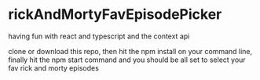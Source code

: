# rickAndMortyFavEpisodePicker
having fun with react and typescript and the context api

clone or download this repo, then hit the npm install on your command line, finally hit the npm start command and you should be all set to select your fav rick and morty episodes
